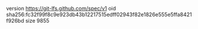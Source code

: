 version https://git-lfs.github.com/spec/v1
oid sha256:fc32f99f8c9e923db43b12217515edff02943f82e1826e555e5ffa8421f926bd
size 9855
